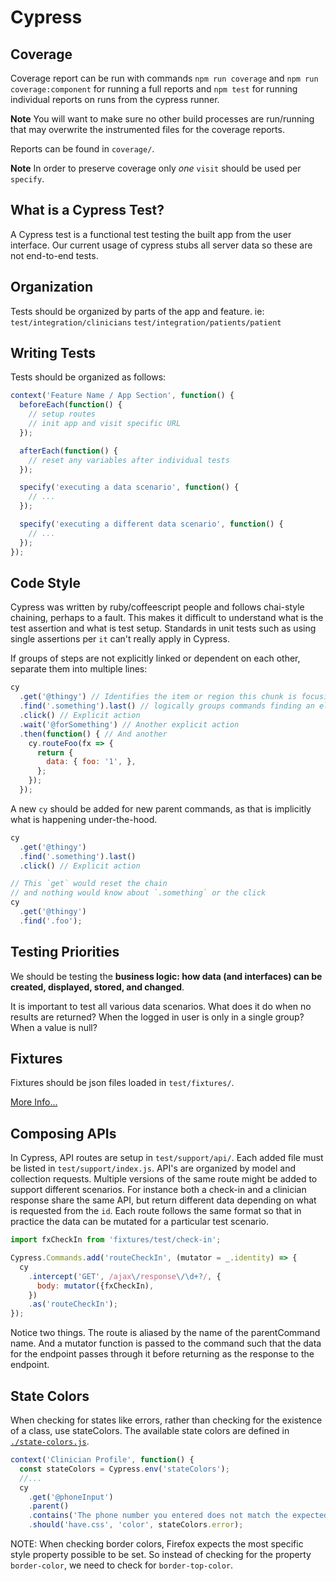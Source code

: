 # Cypress

## Coverage

Coverage report can be run with commands `npm run coverage` and `npm run coverage:component` for running a full reports and `npm test` for running individual reports on runs from the cypress runner.

**Note** You will want to make sure no other build processes are run/running that may overwrite the instrumented files for the coverage reports.

Reports can be found in `coverage/`.

**Note** In order to preserve coverage only _one_ `visit` should be used per `specify`.

## What is a Cypress Test?

A Cypress test is a functional test testing the built app from the user interface.
Our current usage of cypress stubs all server data so these are not end-to-end tests.

## Organization

Tests should be organized by parts of the app and feature.
ie:
`test/integration/clinicians`
`test/integration/patients/patient`

## Writing Tests

Tests should be organized as follows:
```js
context('Feature Name / App Section', function() {
  beforeEach(function() {
    // setup routes
    // init app and visit specific URL
  });

  afterEach(function() {
    // reset any variables after individual tests
  });

  specify('executing a data scenario', function() {
    // ...
  });

  specify('executing a different data scenario', function() {
    // ...
  });
});
```

## Code Style

Cypress was written by ruby/coffeescript people and follows chai-style chaining, perhaps to a fault.
This makes it difficult to understand what is the test assertion and what is test setup. Standards in unit tests such as using single assertions per `it` can't really apply in Cypress.

If groups of steps are not explicitly linked or dependent on each other, separate them into multiple lines:
```js
cy
  .get('@thingy') // Identifies the item or region this chunk is focusing on
  .find('.something').last() // logically groups commands finding an element (no need for .last() to be on its own line here)
  .click() // Explicit action
  .wait('@forSomething') // Another explicit action
  .then(function() { // And another
    cy.routeFoo(fx => {
      return {
        data: { foo: '1', },
      };
    });
  });
```

A new `cy` should be added for new parent commands, as that is implicitly what is happening under-the-hood.
```js
cy
  .get('@thingy')
  .find('.something').last()
  .click() // Explicit action

// This `get` would reset the chain
// and nothing would know about `.something` or the click
cy
  .get('@thingy')
  .find('.foo');
```

## Testing Priorities

We should be testing the **business logic: how data (and interfaces) can be created, displayed, stored, and changed**.

It is important to test all various data scenarios. What does it do when no results are returned? When the logged in user is only in a single group? When a value is null?

## Fixtures

Fixtures should be json files loaded in `test/fixtures/`.

[More Info...](https://github.com/RoundingWell/care-ops-frontend/tree/develop/test/fixtures#test-fixtures)

## Composing APIs

In Cypress, API routes are setup in `test/support/api/`. Each added file must be listed in `test/support/index.js`.
API's are organized by model and collection requests. Multiple versions of the same route might be added to support different scenarios. For instance both a check-in and a clinician response share the same API, but return different data depending on what is requested from the `id`. Each route follows the same format so that in practice the data can be mutated for a particular test scenario.

```js
import fxCheckIn from 'fixtures/test/check-in';

Cypress.Commands.add('routeCheckIn', (mutator = _.identity) => {
  cy
    .intercept('GET', /ajax\/response\/\d+?/, {
      body: mutator({fxCheckIn),
    })
    .as('routeCheckIn');
});
```

Notice two things. The route is aliased by the name of the parentCommand name.
And a mutator function is passed to the command such that the data for the endpoint passes through it before returning as the response to the endpoint.

## State Colors

When checking for states like errors, rather than checking for the existence of a class, use stateColors.
The available state colors are defined in [`./state-colors.js`](./state-colors.js).

```js
context('Clinician Profile', function() {
  const stateColors = Cypress.env('stateColors');
  //...
  cy
    .get('@phoneInput')
    .parent()
    .contains('The phone number you entered does not match the expected phone number format for United States. Try re-entering the number.')
    .should('have.css', 'color', stateColors.error);
```

NOTE: When checking border colors, Firefox expects the most specific style property possible to be set. So instead of checking for the property `border-color`,
we need to check for `border-top-color`.
